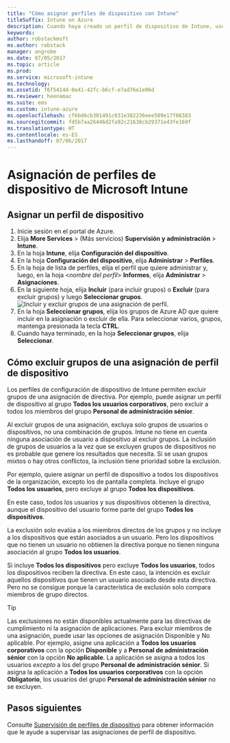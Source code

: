 ```yaml
---
title: "Cómo asignar perfiles de dispositivo con Intune"
titleSuffix: Intune on Azure
description: Cuando haya creado un perfil de dispositivo de Intune, use este tema para aprender a asignarlo a los dispositivos.
keywords: 
author: robstackmsft
ms.author: robstack
manager: angrobe
ms.date: 07/05/2017
ms.topic: article
ms.prod: 
ms.service: microsoft-intune
ms.technology: 
ms.assetid: f6f5414d-0e41-42fc-b6cf-e7ad76e1e06d
ms.reviewer: heenamac
ms.suite: ems
ms.custom: intune-azure
ms.openlocfilehash: cf6bd6cb301491c031e382236eee509e17f08383
ms.sourcegitcommit: fd5b7aa26446d2fa92c21638cb29371e43fe169f
ms.translationtype: HT
ms.contentlocale: es-ES
ms.lasthandoff: 07/06/2017
---
```

# <a name="how-to-assign-microsoft-intune-device-profiles"></a>Asignación de perfiles de dispositivo de Microsoft Intune

## <a name="assign-a-device-profile"></a>Asignar un perfil de dispositivo

1. Inicie sesión en el portal de Azure.
2. Elija **More Services** >  (Más servicios) **Supervisión y administración** > **Intune**.
3. En la hoja **Intune**, elija **Configuración del dispositivo**.
1. En la hoja **Configuración del dispositivo**, elija **Administrar** > **Perfiles**.
2. En la hoja de lista de perfiles, elija el perfil que quiere administrar y, luego, en la hoja <*nombre del perfil*> **Informes**, elija **Administrar** > **Asignaciones**.
3. En la siguiente hoja, elija **Incluir** (para incluir grupos) o **Excluir** (para excluir grupos) y luego **Seleccionar grupos**.
![Incluir y excluir grupos de una asignación de perfil.](./media/group-include-exclude.png)
4. En la hoja **Seleccionar grupos**, elija los grupos de Azure AD que quiere incluir en la asignación o excluir de ella. Para seleccionar varios, grupos, mantenga presionada la tecla **CTRL**.
4. Cuando haya terminado, en la hoja **Seleccionar grupos**, elija **Seleccionar**.



## <a name="how-to-exclude-groups-from-a-device-profile-assignment"></a>Cómo excluir grupos de una asignación de perfil de dispositivo

Los perfiles de configuración de dispositivo de Intune permiten excluir grupos de una asignación de directiva. Por ejemplo, puede asignar un perfil de dispositivo al grupo **Todos los usuarios corporativos**, pero excluir a todos los miembros del grupo **Personal de administración sénior**.

Al excluir grupos de una asignación, excluya solo grupos de usuarios o dispositivos, no una combinación de grupos. Intune no tiene en cuenta ninguna asociación de usuario a dispositivo al excluir grupos. La inclusión de grupos de usuarios a la vez que se excluyen grupos de dispositivos no es probable que genere los resultados que necesita. Si se usan grupos mixtos o hay otros conflictos, la inclusión tiene prioridad sobre la exclusión.

Por ejemplo, quiere asignar un perfil de dispositivo a todos los dispositivos de la organización, excepto los de pantalla completa. Incluye el grupo **Todos los usuarios**, pero excluye al grupo **Todos los dispositivos**.

En este caso, todos los usuarios y sus dispositivos obtienen la directiva, aunque el dispositivo del usuario forme parte del grupo **Todos los dispositivos**. 

La exclusión solo evalúa a los miembros directos de los grupos y no incluye a los dispositivos que están asociados a un usuario. Pero los dispositivos que no tienen un usuario no obtienen la directiva porque no tienen ninguna asociación al grupo **Todos los usuarios**. 

Si incluye **Todos los dispositivos** pero excluye **Todos los usuarios**, todos los dispositivos reciben la directiva. En este caso, la intención es excluir aquellos dispositivos que tienen un usuario asociado desde esta directiva. Pero no se consigue porque la característica de exclusión solo compara miembros de grupo directos. 

>[!Tip]
>Las exclusiones no están disponibles actualmente para las directivas de cumplimiento ni la asignación de aplicaciones. Para excluir miembros de una asignación, puede usar las opciones de asignación Disponible y No aplicable. Por ejemplo, asigne una aplicación a **Todos los usuarios corporativos** con la opción **Disponible** y a **Personal de administración sénior** con la opción **No aplicable**. La aplicación se asigna a todos los usuarios *excepto* a los del grupo **Personal de administración sénior**. Si asigna la aplicación a **Todos los usuarios corporativos** con la opción **Obligatorio**, los usuarios del grupo **Personal de administración sénior** no se excluyen.
 
    
## <a name="next-steps"></a>Pasos siguientes
Consulte [Supervisión de perfiles de dispositivo](device-profile-monitor.md) para obtener información que le ayude a supervisar las asignaciones de perfil de dispositivo.
